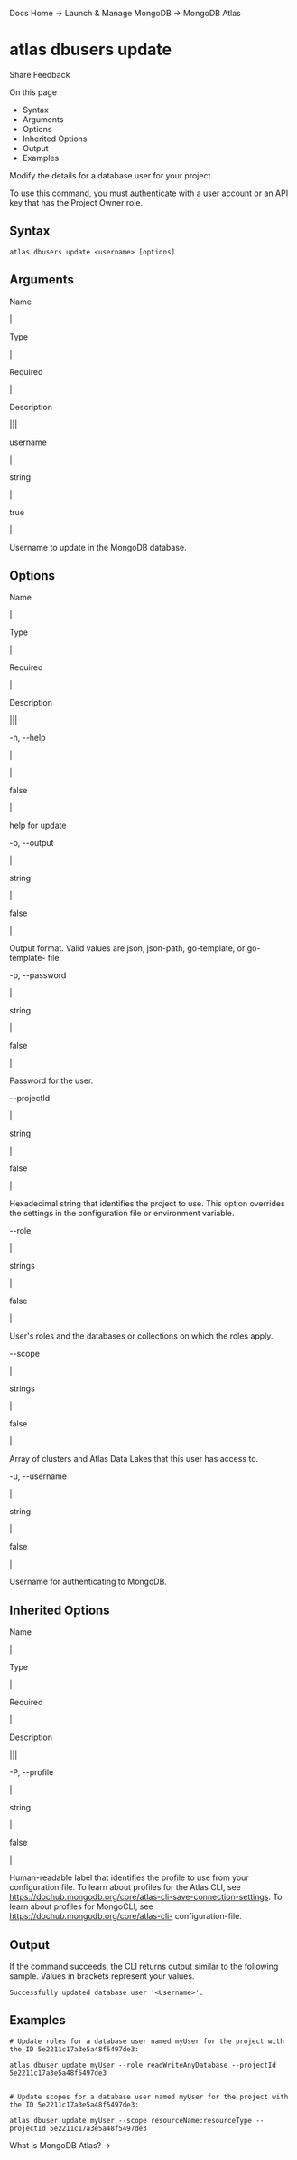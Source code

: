 Docs Home → Launch & Manage MongoDB → MongoDB Atlas

# atlas dbusers update

Share Feedback

On this page

  * Syntax
  * Arguments
  * Options
  * Inherited Options
  * Output
  * Examples

Modify the details for a database user for your project.

To use this command, you must authenticate with a user account or an API key
that has the Project Owner role.

## Syntax

    
    
    atlas dbusers update <username> [options]  
      
  
## Arguments

Name

|

Type

|

Required

|

Description  
  
|||  
  
username

|

string

|

true

|

Username to update in the MongoDB database.  
  
## Options

Name

|

Type

|

Required

|

Description  
  
|||  
  
-h, --help

|

|

false

|

help for update  
  
-o, --output

|

string

|

false

|

Output format. Valid values are json, json-path, go-template, or go-template-
file.  
  
-p, --password

|

string

|

false

|

Password for the user.  
  
\--projectId

|

string

|

false

|

Hexadecimal string that identifies the project to use. This option overrides
the settings in the configuration file or environment variable.  
  
\--role

|

strings

|

false

|

User's roles and the databases or collections on which the roles apply.  
  
\--scope

|

strings

|

false

|

Array of clusters and Atlas Data Lakes that this user has access to.  
  
-u, --username

|

string

|

false

|

Username for authenticating to MongoDB.  
  
## Inherited Options

Name

|

Type

|

Required

|

Description  
  
|||  
  
-P, --profile

|

string

|

false

|

Human-readable label that identifies the profile to use from your
configuration file. To learn about profiles for the Atlas CLI, see
https://dochub.mongodb.org/core/atlas-cli-save-connection-settings. To learn
about profiles for MongoCLI, see https://dochub.mongodb.org/core/atlas-cli-
configuration-file.  
  
## Output

If the command succeeds, the CLI returns output similar to the following
sample. Values in brackets represent your values.

    
    
    Successfully updated database user '<Username>'.  
      
  
## Examples

    
    
    # Update roles for a database user named myUser for the project with the ID 5e2211c17a3e5a48f5497de3:  
      
    atlas dbuser update myUser --role readWriteAnyDatabase --projectId 5e2211c17a3e5a48f5497de3  
      
    
    # Update scopes for a database user named myUser for the project with the ID 5e2211c17a3e5a48f5497de3:  
      
    atlas dbuser update myUser --scope resourceName:resourceType --projectId 5e2211c17a3e5a48f5497de3  
  
What is MongoDB Atlas? →

